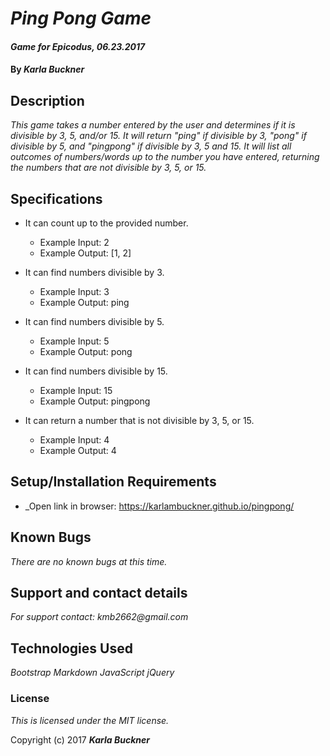 # _Ping Pong Game_

#### _Game for Epicodus, 06.23.2017_

#### By _**Karla Buckner**_

## Description

_This game takes a number entered by the user and determines if it is divisible by 3, 5, and/or 15. It will return "ping" if divisible by 3, "pong" if divisible by 5, and "pingpong" if divisible by 3, 5 and 15. It will list all outcomes of numbers/words up to the number you have entered, returning the numbers that are not divisible by 3, 5, or 15._

## Specifications
* It can count up to the provided number.
  * Example Input: 2
  * Example Output: [1, 2]

* It can find numbers divisible by 3.
    * Example Input: 3
    * Example Output: ping

* It can find numbers divisible by 5.
    * Example Input: 5
    * Example Output: pong

* It can find numbers divisible by 15.
    * Example Input: 15
    * Example Output: pingpong

* It can return a number that is not divisible by 3, 5, or 15.
    * Example Input: 4
    * Example Output: 4

## Setup/Installation Requirements

* _Open link in browser: https://karlambuckner.github.io/pingpong/

## Known Bugs

_There are no known bugs at this time._

## Support and contact details

_For support contact: kmb2662@gmail.com_

## Technologies Used

_Bootstrap
  Markdown
  JavaScript
  jQuery_

### License

*This is licensed under the MIT license.*

Copyright (c) 2017 **_Karla Buckner_**
